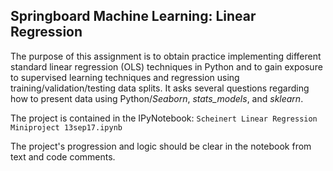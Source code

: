 ## Springboard Machine Learning: Linear Regression

The purpose of this assignment is to obtain practice implementing different standard linear regression (OLS) techniques in
Python and to gain exposure to supervised learning techniques and regression using training/validation/testing data splits.
It asks several questions regarding how to present data using Python/_Seaborn_, _stats_models_, and _sklearn_.

The project is contained in the IPyNotebook: `Scheinert Linear Regression Miniproject 13sep17.ipynb`

The project's progression and logic should be clear in the notebook from text and code comments.
